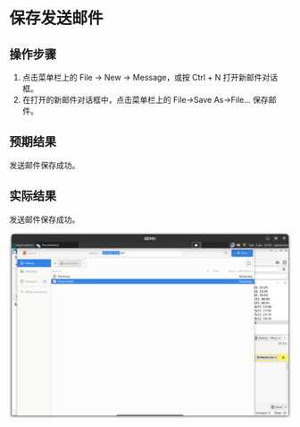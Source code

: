 # 保存发送邮件

## 操作步骤

1. 点击菜单栏上的 File -> New -> Message，或按 Ctrl + N 打开新邮件对话框。
2. 在打开的新邮件对话框中，点击菜单栏上的 File->Save As->File... 保存邮件。

## 预期结果

发送邮件保存成功。

## 实际结果

发送邮件保存成功。

![发送邮件保存成功](./img/thunderbird-save-sending-message.png)